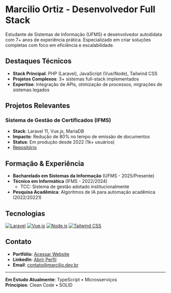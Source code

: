 # Marcilio Ortiz - Desenvolvedor Full Stack

Estudante de Sistemas de Informação (UFMS) e desenvolvedor autodidata com 7+ anos de experiência prática. Especializado em criar soluções completas com foco em eficiência e escalabilidade.

## Destaques Técnicos

- **Stack Principal**: PHP (Laravel), JavaScript (Vue/Node), Tailwind CSS
- **Projetos Complexos**: 3+ sistemas full-stack implementados
- **Expertise**: Integração de APIs, otimização de processos, migrações de sistemas legados

## Projetos Relevantes

### Sistema de Gestão de Certificados (IFMS)
- **Stack**: Laravel 11, Vue.js, MariaDB
- **Impacto**: Redução de 80% no tempo de emissão de documentos
- **Status**: Em produção desde 2022 (1k+ usuários)
- [Repositório](https://github.com/KriawqZero/IFMS-Sistema_CargaHoraria)

## Formação & Experiência

- **Bacharelado em Sistemas da Informação** (UFMS - 2025/Presente)
- **Técnico em Informática** (IFMS - 2022/2024)
  - TCC: Sistema de gestão adotado institucionalmente
- **Pesquisa Acadêmica**: Algoritmos de IA para automação acadêmica (2022/20221)

## Tecnologias

[![Laravel](https://img.shields.io/badge/Laravel-FF2D20?logo=laravel&logoColor=white)](#)
[![Vue.js](https://img.shields.io/badge/Vue.js-4FC08D?logo=vuedotjs&logoColor=white)](#)
[![Node.js](https://img.shields.io/badge/Node.js-339933?logo=nodedotjs&logoColor=white)](#)
[![Tailwind CSS](https://img.shields.io/badge/Tailwind_CSS-06B6D4?logo=tailwind-css)](#)

## Contato

- **Portfólio**: [Acessar Website](https://marciliortiz.dev.br)
- **LinkedIn**: [Abrir Perfil](https://linkedin.com/in/marc%C3%ADlio-ortiz-barbosa-7b5a35165/)
- **Email**: contato@marcilio.dev.br

---

**Em Estudo Atualmente**: TypeScript • Microsserviços  
**Princípios**: Clean Code • SOLID
